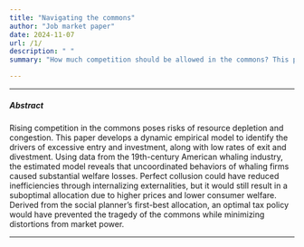 ```yaml
---
title: "Navigating the commons"
author: "Job market paper"
date: 2024-11-07
url: /1/
description: " "
summary: "How much competition should be allowed in the commons? This paper builds an empirical model of common-pool industry dynamics and applies it to the 19th-century American whaling industry."

---
```


---

##### Abstract

Rising competition in the commons poses risks of resource depletion and congestion. This paper develops a dynamic empirical model to identify the drivers of excessive entry and investment, along with low rates of exit and divestment. Using data from the 19th-century American whaling industry, the estimated model reveals that uncoordinated behaviors of whaling firms caused substantial welfare losses. Perfect collusion could have reduced inefficiencies through internalizing externalities, but it would still result in a suboptimal allocation due to higher prices and lower consumer welfare. Derived from the social planner’s first-best allocation, an optimal tax policy would have prevented the tragedy of the commons while minimizing distortions from market power.

---
